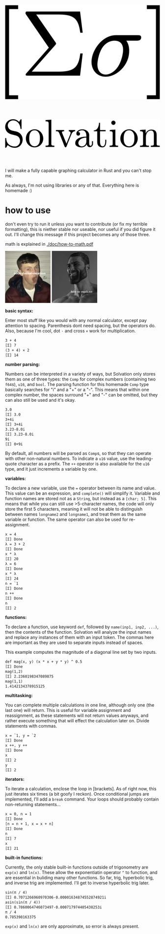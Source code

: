 <img src="./graphic/sigma.png">

<br/><br/>

<img src="./graphic/Solvation.png">

<br/><br/>

I will make a fully capable graphing calculator in Rust and you can't stop me.

As always, I'm not using libraries or any of that. Everything here is homemade :)

# **how to use**

don't even try to run it unless you want to contribute (or fix my terrible formatting), this is niether stable nor useable, nor useful if you did figure it out. I'll change this message if this project becomes any of those three.

math is explained in [./doc/how-to-math.pdf](./doc/how-to-math.pdf)

<img src="./graphic/tex-meme.png" width=300>

**basic syntax:**

Enter most stuff like you would with any normal calculator, except pay attention to spacing. 
Parenthesis dont need spacing, but the operators do. Also, because I'm cool, dot `·` and cross `×` work for multiplication.

```
3 + 4
[Σ] 7
(3 + 4) × 2
[Σ] 14
```

**number parsing:**

Numbers can be interpreted in a variety of ways, but Solvation only stores them as one of three types: the `Comp` for complex numbers (containing two `f64`s), `u16`, and `bool`. The parsing function for this homemade `Comp` type basically searches for "i" and a "+" or a "-". This means that within one complex number, the spaces surround "+" and "-" can be omitted, but they can also still be used and it's okay.

```
3.0
[Σ] 3.0
3+4i
[Σ] 3+4i
3.23-8.0i
[Σ] 3.23-8.0i
9i
[Σ] 0+9i
```

By default, all numbers will be parsed as `Comp`s, so that they can operate with other non-natural numbers. To indicate a `u16` value, use the leading-quote character as a prefix. The `++` operator is also available for the `u16` type, and it just increments a variable by one.

**variables:**

To declare a new variable, use the `=` operator between its name and value. This value can be an expression, and `complete()` will simplify it. Variable and function names are stored not as a `String`, but instead as a `[char; 5]`. This means that while you can still use >5-character names, the code will only store the first 5 characters, meaning it will not be able to distinguish between names `longname2` and `longname1`, and treat them as the same variable or function. The same operator can also be used for re-assignment.

```
x = 4
[Σ] Done
λ = 3 + 2
[Σ] Done
x * λ
[Σ] 20
λ = 6
[Σ] Done
x * λ
[Σ] 24
n = `1
[Σ] Done
n ++
[Σ] Done
n
[Σ] 2
```

**functions:**

To declare a function, use keyword `def`, followed by `name(inp1, inp2, ...)`, then the contents of the function. Solvation will analyze the input names and replace any instances of them with an input token. The commas here are important as they are used to separate inputs instead of spaces.

This example computes the magnitude of a diagonal line set by two inputs.

```
def mag(x, y) (x * x + y * y) ^ 0.5
[Σ] Done
mag(1,2)
[Σ] 2.2360198347089875
mag(1,1)
1.4142134378915125
```

**multitasking:**

You can complete multiple calculations in one line, although only one (the last one) will return. This is useful for variable assignment and reassignment, as these statements will not return values anyways, and rather execute something that will effect the calculation later on. Divide statements with commas.

```
x = `1, y = `2
[Σ] Done
x ++, y ++
[Σ] Done
x
[Σ] 2
y
[Σ] 2 
```

**iterators:**

To iterate a calculation, enclose the loop in [brackets]. As of right now, this just iterates six times (a bit goofy I reckon). Once conditional jumps are implemented, I'll add a `break` command. Your loops should probably contain non-returning statements...

```
x = 0, n = 1
[Σ] Done
[n = n + 1, x = x + n]
[Σ] Done
n
[Σ] 7
x
[Σ] 21
```

**built-in functions:**

Currently, the only stable built-in functions outside of trigonometry are `exp(x)` and `ln(x)`. These allow the exponentiatin operator `^` to function, and are essential in buliding many other functions. So far, trig, hyperbolic trig, and inverse trig are implemented. I'll get to inverse hyperbolic trig later.

```
sin(π / 4)
[Σ] 0.7071266960970306-0.00001634874552874921i
asin(sin(π / 4))
[Σ] 0.7860064746073497-0.000717974405438253i
π / 4
0.785398163375
```

`exp(x)` and `ln(x)` are only approximate, so error is always present.